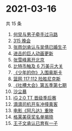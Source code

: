 # 2021-03-16

共 15 条

<!-- BEGIN ZHIHUSEARCH -->
<!-- 最后更新时间 Tue Mar 16 2021 14:07:44 GMT+0800 (China Standard Time) -->
1. [何炅与男子牵手过马路](https://www.zhihu.com/search?q=何炅)
1. [315 晚会](https://www.zhihu.com/search?q=315)
1. [张雨剑承认与吴倩已婚生子](https://www.zhihu.com/search?q=张雨剑吴倩)
1. [进击的巨人动画更新](https://www.zhihu.com/search?q=进击的巨人)
1. [张雪峰离开北京](https://www.zhihu.com/search?q=张雪峰)
1. [比特币触及 6 万美元大关](https://www.zhihu.com/search?q=比特币)
1. [《少年的你》入围奥斯卡](https://www.zhihu.com/search?q=少年的你)
1. [篮网 117:112 险胜尼克斯](https://www.zhihu.com/search?q=篮网)
1. [《吐槽大会》第五季第七期](https://www.zhihu.com/search?q=吐槽大会)
1. [沙尘暴](https://www.zhihu.com/search?q=沙尘暴)
1. [iG 2:0 TT 晋级季后赛](https://www.zhihu.com/search?q=ig)
1. [滴滴司机开车冲撞乘客](https://www.zhihu.com/search?q=滴滴)
1. [电影《阿凡达》重映](https://www.zhihu.com/search?q=阿凡达)
1. [格莱美获奖名单揭晓](https://www.zhihu.com/search?q=格莱美)
1. [王子文承认已育有一子](https://www.zhihu.com/search?q=王子文)
<!-- END ZHIHUSEARCH -->
